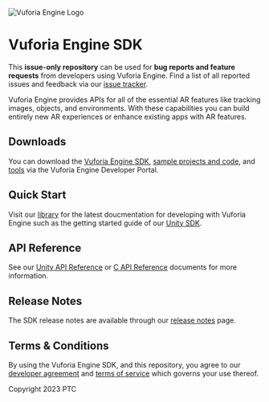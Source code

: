 ![Vuforia Engine Logo](https://integralplm.com/wp-content/uploads/2021/12/vuforia-engine-logo.png)

# Vuforia Engine SDK
This **issue-only repository** can be used for **bug reports and feature requests** from developers using Vuforia Engine. Find a list of all reported issues and feedback via our [issue tracker](https://github.com/PTCInc/vuforia-engine/issues).

Vuforia Engine provides APIs for all of the essential AR features like tracking images, objects, and environments. With these capabilities you can build entirely new AR experiences or enhance existing apps with AR features.

## Downloads
You can download the [Vuforia Engine SDK](https://developer.vuforia.com/downloads/sdk), [sample projects and code](https://developer.vuforia.com/downloads/samples), and [tools](https://developer.vuforia.com/downloads/tool) via the Vuforia Engine Developer Portal.

## Quick Start
Visit our [library](https://library.vuforia.com/) for the latest doucmentation for developing with Vuforia Engine such as the getting started guide of our [Unity SDK](https://library.vuforia.com/getting-started/getting-started-vuforia-engine-unity).

## API Reference
See our [Unity API Reference](https://library.vuforia.com/sites/default/files/references/unity/index.html) or [C API Reference](https://library.vuforia.com/sites/default/files/references/native/index.html) documents for more information.

## Release Notes
The SDK release notes are available through our [release notes](https://library.vuforia.com/release-notes/vuforia-engine-release-notes) page.

## Terms & Conditions
By using the Vuforia Engine SDK, and this repository, you agree to our [developer agreement](https://developer.vuforia.com/legal/vuforia-developer-agreement) and [terms of service](https://developer.vuforia.com/legal/tos) which governs your use thereof.

Copyright 2023 PTC
